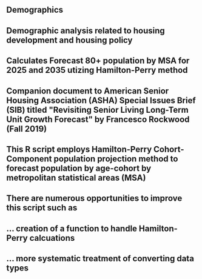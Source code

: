 ## Demographics 
## Demographic analysis related to housing development and housing policy
## Calculates Forecast 80+ population by MSA for 2025 and 2035 utizing Hamilton-Perry method

## Companion document to American Senior Housing Association (ASHA) Special Issues Brief (SIB) titled "Revisiting Senior Living Long-Term Unit Growth Forecast" by Francesco Rockwood (Fall 2019)
## This R script employs Hamilton-Perry Cohort-Component population projection method to forecast population by age-cohort by metropolitan statistical areas (MSA)
## There are numerous opportunities to improve this script such as
## ... creation of a function to handle Hamilton-Perry calcuations
## ... more systematic treatment of converting data types
